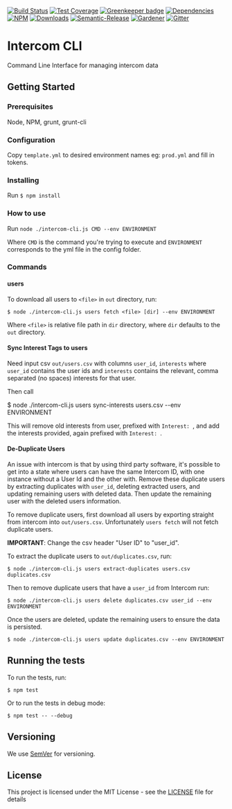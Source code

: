 [![Build Status](https://img.shields.io/travis/MacMcIrish/intercom-cli/master.svg)](https://travis-ci.org/MacMcIrish/intercom-cli)
[![Test Coverage](https://img.shields.io/coveralls/MacMcIrish/intercom-cli/master.svg)](https://coveralls.io/github/MacMcIrish/intercom-cli?branch=master)
[![Greenkeeper badge](https://badges.greenkeeper.io/MacMcIrish/intercom-cli.svg)](https://greenkeeper.io/)
[![Dependencies](https://david-dm.org/MacMcIrish/intercom-cli/status.svg)](https://david-dm.org/MacMcIrish/intercom-cli)
[![NPM](https://img.shields.io/npm/v/intercom-cli.svg)](https://www.npmjs.com/package/intercom-cli)
[![Downloads](https://img.shields.io/npm/dt/intercom-cli.svg)](https://www.npmjs.com/package/intercom-cli)
[![Semantic-Release](https://github.com/simlu/js-gardener/blob/master/assets/icons/semver.svg)](https://github.com/semantic-release/semantic-release)
[![Gardener](https://github.com/simlu/js-gardener/blob/master/assets/badge.svg)](https://github.com/simlu/js-gardener)
[![Gitter](https://github.com/simlu/js-gardener/blob/master/assets/icons/gitter.svg)](https://gitter.im/MacMcIrish/intercom-cli)
# Intercom CLI

Command Line Interface for managing intercom data

## Getting Started


### Prerequisites
Node, NPM, grunt, grunt-cli


### Configuration

Copy `template.yml` to desired environment names eg: `prod.yml` and fill in tokens.

### Installing

Run `$ npm install`

### How to use

Run `node ./intercom-cli.js CMD --env ENVIRONMENT`

Where `CMD` is the command you're trying to execute and `ENVIRONMENT` corresponds to the yml file in the config folder.

### Commands

#### users

To download all users to `<file>` in `out` directory, run:

    $ node ./intercom-cli.js users fetch <file> [dir] --env ENVIRONMENT

Where `<file>` is relative file path in `dir` directory, where `dir` defaults to the `out` directory.

#### Sync Interest Tags to users
Need input csv `out/users.csv` with columns `user_id`, `interests` where `user_id` contains the user ids and `interests` contains
the relevant, comma separated (no spaces) interests for that user.

Then call

  $ node ./intercom-cli.js users sync-interests users.csv --env ENVIRONMENT
  
This will remove old interests from user, prefixed with `Interest: `, and add the interests provided, again prefixed with `Interest: `.

#### De-Duplicate Users

An issue with intercom is that by using third party software, it's possible to get into a state where users can have the same Intercom ID, with one instance without a User Id and the other with.
Remove these duplicate users by extracting duplicates with `user_id`, deleting extracted users, and updating remaining users with deleted data. 
Then update the remaining user with the deleted users information.

To remove duplicate users, first download all users by exporting straight from intercom into `out/users.csv`. Unfortunately `users fetch` will not fetch duplicate users.

**IMPORTANT**: Change the csv header "User ID" to "user_id".

To extract the duplicate users to `out/duplicates.csv`, run:

    $ node ./intercom-cli.js users extract-duplicates users.csv duplicates.csv

Then to remove duplicate users that have a `user_id` from Intercom run:

    $ node ./intercom-cli.js users delete duplicates.csv user_id --env ENVIRONMENT

Once the users are deleted, update the remaining users to ensure the data is persisted.

    $ node ./intercom-cli.js users update duplicates.csv --env ENVIRONMENT

## Running the tests

To run the tests, run:

    $ npm test

Or to run the tests in debug mode:

    $ npm test -- --debug

## Versioning

We use [SemVer](http://semver.org/) for versioning.

## License

This project is licensed under the MIT License - see the [LICENSE](LICENSE) file for details
